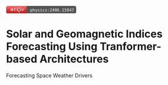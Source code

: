 <a href="https://arxiv.org/abs/2406.15847"> <svg xmlns="http://www.w3.org/2000/svg" xmlns:xlink="http://www.w3.org/1999/xlink" width="190" height="20">
    <defs>
        <linearGradient id="gradientLeft" x1="0" y1="0" x2="0" y2="1">
        <stop offset="0%" stop-color="#ff6b6b"/>
        <stop offset="100%" stop-color="#b21b1a"/>
        </linearGradient>
        <filter id="shadow" x="-50%" y="-50%" width="200%" height="200%">
        <feOffset result="offOut" in="SourceAlpha" dx="0" dy="1" />
        <feGaussianBlur result="blurOut" in="offOut" stdDeviation="1" />
        <feBlend in="SourceGraphic" in2="blurOut" mode="normal" />
        </filter>
        <svg id="arXiv_logo" xmlns="http://www.w3.org/2000/svg" viewBox="0 0 246.978 110.119"><path d="M492.976,269.5l24.36-29.89c1.492-1.989,2.2-3.03,1.492-4.723a5.142,5.142,0,0,0-4.481-3.161h0a4.024,4.024,0,0,0-3.008,1.108L485.2,261.094Z" transform="translate(-358.165 -223.27)" fill="#fff"/><path d="M526.273,325.341,493.91,287.058l-.972,1.033-7.789-9.214-7.743-9.357-4.695,5.076a4.769,4.769,0,0,0,.015,6.53L520.512,332.2a3.913,3.913,0,0,0,3.137,1.192,4.394,4.394,0,0,0,4.027-2.818C528.4,328.844,527.6,327.133,526.273,325.341Z" transform="translate(-358.165 -223.27)" fill="#fff"/><path d="M479.215,288.087l6.052,6.485L458.714,322.7a2.98,2.98,0,0,1-2.275,1.194,3.449,3.449,0,0,1-3.241-2.144c-.513-1.231.166-3.15,1.122-4.168l.023-.024.021-.026,24.851-29.448m-.047-1.882-25.76,30.524c-1.286,1.372-2.084,3.777-1.365,5.5a4.705,4.705,0,0,0,4.4,2.914,4.191,4.191,0,0,0,3.161-1.563l27.382-29.007-7.814-8.372Z" transform="translate(-358.165 -223.27)" fill="#fff"/><path d="M427.571,255.154c1.859,0,3.1,1.24,3.985,3.453,1.062-2.213,2.568-3.453,4.694-3.453h14.878a4.062,4.062,0,0,1,4.074,4.074v7.828c0,2.656-1.327,4.074-4.074,4.074-2.656,0-4.074-1.418-4.074-4.074V263.3H436.515a2.411,2.411,0,0,0-2.656,2.745v27.188h10.007c2.658,0,4.074,1.329,4.074,4.074s-1.416,4.074-4.074,4.074h-26.39c-2.659,0-3.986-1.328-3.986-4.074s1.327-4.074,3.986-4.074h8.236V263.3h-7.263c-2.656,0-3.985-1.329-3.985-4.074,0-2.658,1.329-4.074,3.985-4.074Z" transform="translate(-358.165 -223.27)" fill="#fff"/><path d="M539.233,255.154c2.656,0,4.074,1.416,4.074,4.074v34.007h10.1c2.746,0,4.074,1.329,4.074,4.074s-1.328,4.074-4.074,4.074H524.8c-2.656,0-4.074-1.328-4.074-4.074s1.418-4.074,4.074-4.074h10.362V263.3h-8.533c-2.744,0-4.073-1.329-4.073-4.074,0-2.658,1.329-4.074,4.073-4.074Zm4.22-17.615a5.859,5.859,0,1,1-5.819-5.819A5.9,5.9,0,0,1,543.453,237.539Z" transform="translate(-358.165 -223.27)" fill="#fff"/><path d="M605.143,259.228a4.589,4.589,0,0,1-.267,1.594L590,298.9a3.722,3.722,0,0,1-3.721,2.48h-5.933a3.689,3.689,0,0,1-3.808-2.48l-15.055-38.081a3.23,3.23,0,0,1-.355-1.594,4.084,4.084,0,0,1,4.164-4.074,3.8,3.8,0,0,1,3.718,2.656l14.348,36.134,13.9-36.134a3.8,3.8,0,0,1,3.72-2.656A4.084,4.084,0,0,1,605.143,259.228Z" transform="translate(-358.165 -223.27)" fill="#fff"/><path d="M390.61,255.154c5.018,0,8.206,3.312,8.206,8.4v37.831H363.308a4.813,4.813,0,0,1-5.143-4.929V283.427a8.256,8.256,0,0,1,7-8.148l25.507-3.572v-8.4H362.306a4.014,4.014,0,0,1-4.141-4.074c0-2.87,2.143-4.074,4.355-4.074Zm.059,38.081V279.942l-24.354,3.4v9.9Z" transform="translate(-358.165 -223.27)" fill="#fff"/><path d="M448.538,224.52h.077c1,.024,2.236,1.245,2.589,1.669l.023.028.024.026,46.664,50.433a3.173,3.173,0,0,1-.034,4.336l-4.893,5.2-6.876-8.134L446.652,230.4c-1.508-2.166-1.617-2.836-1.191-3.858a3.353,3.353,0,0,1,3.077-2.02m0-1.25a4.606,4.606,0,0,0-4.231,2.789c-.705,1.692-.2,2.88,1.349,5.1l39.493,47.722,7.789,9.214,5.853-6.221a4.417,4.417,0,0,0,.042-6.042L452.169,225.4s-1.713-2.08-3.524-2.124Z" transform="translate(-358.165 -223.27)" fill="#fff"/></svg>
    </defs>
    <rect id="leftRect" width="60" height="20" rx="5" ry="5" fill="url(#gradientLeft)" filter="url(#shadow)" style="clip-path: inset(0 5px 0 0);" />
    <rect id="rightRect" x="60" width="130" height="20" rx="5" ry="5" fill="#555" filter="url(#shadow)" style="clip-path: inset(0 0 0 5px);" />
    <rect id="separator" x="55" width="10" height="20" fill="#555" />
    <g fill="#fff" font-family="monospace" font-size="11">
      <use x="3" y="2" width="54" height="16" xlink:href="#arXiv_logo"/>
      <text id="textElement" x="65" y="15">physics:2406.15847</text>
    </g>
</svg></a>
# Solar and Geomagnetic Indices Forecasting Using Tranformer-based Architectures



Forecasting Space Weather Drivers

